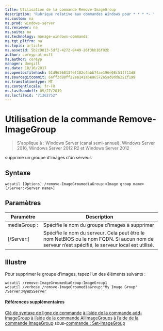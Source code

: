 ```yaml
---
title: Utilisation de la commande Remove-ImageGroup
description: 'Rubrique relative aux commandes Windows pour * * * *- '
ms.custom: na
ms.prod: windows-server
ms.reviewer: na
ms.suite: na
ms.technology: manage-windows-commands
ms.tgt_pltfrm: na
ms.topic: article
ms.assetid: 5b2c9813-5df2-4272-8449-26f3bb16f82b
author: coreyp-at-msft
ms.author: coreyp
manager: dongill
ms.date: 10/16/2017
ms.openlocfilehash: 51d9636013fef182c4abb74ae196e08c51ff11d8
ms.sourcegitcommit: 6aff3d88ff22ea141a6ea6572a5ad8dd6321f199
ms.translationtype: MT
ms.contentlocale: fr-FR
ms.lasthandoff: 09/27/2019
ms.locfileid: "71362752"
---
```

# <a name="using-the-remove-imagegroup-command"></a>Utilisation de la commande Remove-ImageGroup

>S'applique à : Windows Server (canal semi-annuel), Windows Server 2016, Windows Server 2012 R2 et Windows Server 2012

supprime un groupe d’images d’un serveur.
## <a name="syntax"></a>Syntaxe
```
wdsutil [Options] /remove-ImageGroumediaGroup:<Image group name> [/Server:<Server name>]
```
## <a name="parameters"></a>Paramètres
|Paramètre|Description|
|-------|--------|
mediaGroup : <Image group name>|Spécifie le nom du groupe d’images à supprimer|
|[/Server:<Server name>]|Spécifie le nom du serveur. Cela peut être le nom NetBIOS ou le nom FQDN. Si aucun nom de serveur n’est spécifié, le serveur local est utilisé.|
## <a name="BKMK_examples"></a>Illustre
Pour supprimer le groupe d’images, tapez l’un des éléments suivants :
```
wdsutil /remove-ImageGroumediaGroup:ImageGroup1
wdsutil /verbose /remove-ImageGroumediaGroup:"My Image Group" /Server:MyWDSServer 
```
#### <a name="additional-references"></a>Références supplémentaires
[Clé de syntaxe de ligne de commande](command-line-syntax-key.md)
[à l’aide de la commande add-ImageGroup](using-the-add-imagegroup-command.md)
[à l’aide de la commande AllImageGroups](using-the-get-allimagegroups-command.md)
[à l’aide de la commande ImageGroup](using-the-get-imagegroup-command.md)
 sous-[commande : Set-ImageGroup](subcommand-set-imagegroup.md)
